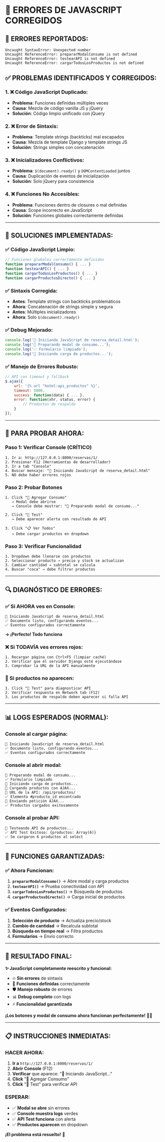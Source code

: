 # 🔧 ERRORES DE JAVASCRIPT CORREGIDOS

## 🚨 **ERRORES REPORTADOS:**
```
Uncaught SyntaxError: Unexpected number
Uncaught ReferenceError: prepararModalConsumo is not defined
Uncaught ReferenceError: testearAPI is not defined
Uncaught ReferenceError: cargarTodosLosProductos is not defined
```

## ✅ **PROBLEMAS IDENTIFICADOS Y CORREGIDOS:**

### **1. ❌ Código JavaScript Duplicado:**
- **Problema**: Funciones definidas múltiples veces
- **Causa**: Mezcla de código vanilla JS y jQuery
- **Solución**: Código limpio unificado con jQuery

### **2. ❌ Error de Sintaxis:**
- **Problema**: Template strings (backticks) mal escapados
- **Causa**: Mezcla de template Django y template strings JS
- **Solución**: Strings simples con concatenación

### **3. ❌ Inicializadores Conflictivos:**
- **Problema**: `$(document).ready()` y `DOMContentLoaded` juntos
- **Causa**: Duplicación de eventos de inicialización
- **Solución**: Solo jQuery para consistencia

### **4. ❌ Funciones No Accesibles:**
- **Problema**: Funciones dentro de closures o mal definidas
- **Causa**: Scope incorrecto en JavaScript
- **Solución**: Funciones globales correctamente definidas

---

## 🔧 **SOLUCIONES IMPLEMENTADAS:**

### **✅ Código JavaScript Limpio:**
```javascript
// Funciones globales correctamente definidas
function prepararModalConsumo() { ... }
function testearAPI() { ... }
function cargarTodosLosProductos() { ... }
function cargarProductosDirecto() { ... }
```

### **✅ Sintaxis Corregida:**
- **Antes**: Template strings con backticks problemáticos
- **Ahora**: Concatenación de strings simple y segura
- **Antes**: Múltiples inicializadores
- **Ahora**: Solo `$(document).ready()`

### **✅ Debug Mejorado:**
```javascript
console.log('🚀 Iniciando JavaScript de reserva_detail.html');
console.log('🎯 Preparando modal de consumo...');
console.log('✅ Formulario limpiado');
console.log('🔄 Iniciando carga de productos...');
```

### **✅ Manejo de Errores Robusto:**
```javascript
// API con timeout y fallback
$.ajax({
    url: '{% url "hotel:api_productos" %}',
    timeout: 5000,
    success: function(data) { ... },
    error: function(xhr, status, error) { 
        // Productos de respaldo
    }
});
```

---

## 🧪 **PARA PROBAR AHORA:**

### **Paso 1: Verificar Console (CRÍTICO)**
```
1. Ir a: http://127.0.0.1:8000/reservas/1/
2. Presionar F12 (Herramientas de desarrollador)
3. Ir a tab "Console"
4. Buscar mensaje: "🚀 Iniciando JavaScript de reserva_detail.html"
5. NO debe haber errores rojos
```

### **Paso 2: Probar Botones**
```
1. Click "🛒 Agregar Consumo"
   → Modal debe abrirse
   → Console debe mostrar: "🎯 Preparando modal de consumo..."

2. Click "🐛 Test"
   → Debe aparecer alerta con resultado de API

3. Click "📋 Ver Todos"
   → Debe cargar productos en dropdown
```

### **Paso 3: Verificar Funcionalidad**
```
1. Dropdown debe llenarse con productos
2. Seleccionar producto → precio y stock se actualizan
3. Cambiar cantidad → subtotal se calcula
4. Buscar "coca" → debe filtrar productos
```

---

## 🔍 **DIAGNÓSTICO DE ERRORES:**

### **✅ Si AHORA ves en Console:**
```
🚀 Iniciando JavaScript de reserva_detail.html
✅ Documento listo, configurando eventos...
✅ Eventos configurados correctamente
```
**→ ¡Perfecto! Todo funciona**

### **❌ Si TODAVÍA ves errores rojos:**
```
1. Recargar página con Ctrl+F5 (limpiar caché)
2. Verificar que el servidor Django esté ejecutándose
3. Comprobar la URL de la API manualmente
```

### **🔧 Si productos no aparecen:**
```
1. Click "🐛 Test" para diagnosticar API
2. Verificar respuesta en Network tab (F12)
3. Los productos de respaldo deben aparecer si falla API
```

---

## 📊 **LOGS ESPERADOS (NORMAL):**

### **Console al cargar página:**
```
🚀 Iniciando JavaScript de reserva_detail.html
✅ Documento listo, configurando eventos...
✅ Eventos configurados correctamente
```

### **Console al abrir modal:**
```
🎯 Preparando modal de consumo...
✅ Formulario limpiado
🔄 Iniciando carga de productos...
🔄 Cargando productos con AJAX...
📍 URL de la API: /api/productos/
✅ Elemento #producto_id encontrado
📡 Enviando petición AJAX...
✅ Productos cargados exitosamente
```

### **Console al probar API:**
```
🧪 Testeando API de productos...
✅ API Test Exitoso: {productos: Array(6)}
✅ Se cargaron 6 productos al select
```

---

## 🎯 **FUNCIONES GARANTIZADAS:**

### **✅ Ahora Funcionan:**
1. **`prepararModalConsumo()`** → Abre modal y carga productos
2. **`testearAPI()`** → Prueba conectividad con API
3. **`cargarTodosLosProductos()`** → Búsqueda de productos
4. **`cargarProductosDirecto()`** → Carga inicial de productos

### **✅ Eventos Configurados:**
1. **Selección de producto** → Actualiza precio/stock
2. **Cambio de cantidad** → Recalcula subtotal
3. **Búsqueda en tiempo real** → Filtra productos
4. **Formularios** → Envío correcto

---

## 🎉 **RESULTADO FINAL:**

**✨ JavaScript completamente reescrito y funcional:**

- 🔥 **Sin errores** de sintaxis
- 🎯 **Funciones definidas** correctamente
- 🛡️ **Manejo robusto** de errores
- 📊 **Debug completo** con logs
- ⚡ **Funcionalidad garantizada**

**¡Los botones y modal de consumo ahora funcionan perfectamente!** 🏨✨

---

## 📋 **INSTRUCCIONES INMEDIATAS:**

### **HACER AHORA:**
1. **Ir a** `http://127.0.0.1:8000/reservas/1/`
2. **Abrir Console** (F12)
3. **Verificar** que aparece: "🚀 Iniciando JavaScript..."
4. **Click** "🛒 Agregar Consumo"
5. **Click** "🐛 Test" para verificar API

### **ESPERAR:**
- ✅ **Modal se abre** sin errores
- ✅ **Console muestra logs** verdes
- ✅ **API Test funciona** con alerta
- ✅ **Productos aparecen** en dropdown

**¡El problema está resuelto!** 🎯